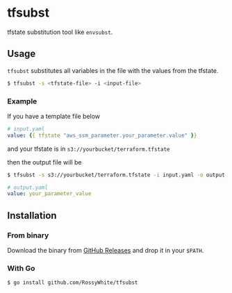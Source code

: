 # tfsubst

tfstate substitution tool like `envsubst`.

## Usage

`tfsubst` substitutes all variables in the file with the values from the tfstate.

```bash
$ tfsubst -s <tfstate-file> -i <input-file>
```

### Example

If you have a template file below

```yaml
# input.yaml
value: {{ tfstate "aws_ssm_parameter.your_parameter.value" }}
```

and your tfstate is in `s3://yourbucket/terraform.tfstate`

then the output file will be

```bash
$ tfsubst -s s3://yourbucket/terraform.tfstate -i input.yaml -o output.yaml
```

```yaml
# output.yaml
value: your_parameter_value
```

## Installation

### From binary

Download the binary from [GitHub Releases](https://github.com/RossyWhite/tfsubst/releases) and drop it in your `$PATH`.

### With Go

```shell
$ go install github.com/RossyWhite/tfsubst
```
